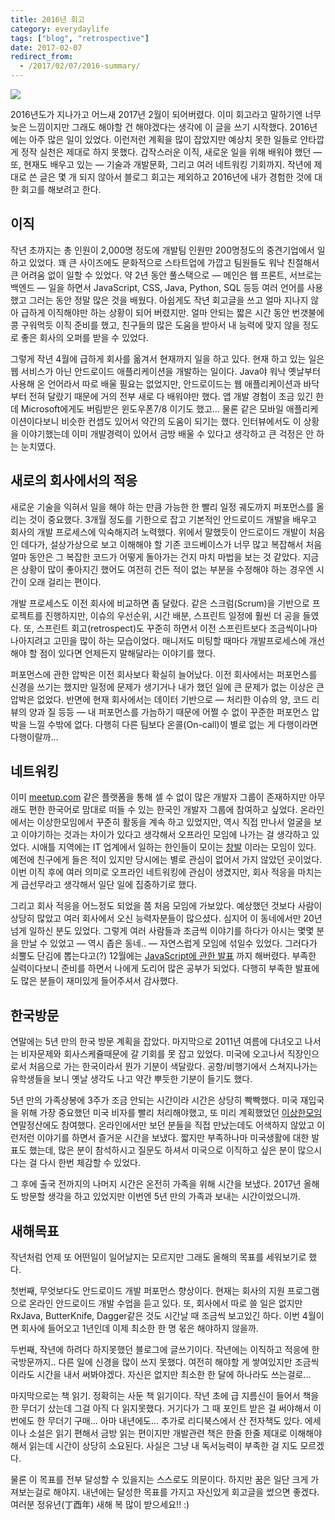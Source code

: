 ```yaml
---
title: 2016년 회고
category: everydaylife
tags: ["blog", "retrospective"]
date: 2017-02-07
redirect_from:
  - /2017/02/07/2016-summary/
---
```


![](/books.jpg)

2016년도가 지나가고 어느새 2017년 2월이 되어버렸다. 이미 회고라고 말하기엔 너무 늦은 느낌이지만 그래도 해야할 건 해야겠다는 생각에 이 글을 쓰기 시작했다. 2016년에는 아주 많은 일이 있었다. 이런저런 계획을 많이 잡았지만 예상치 못한 일들로 안타깝게 정작 실천은 제대로 하지 못했다. 갑작스러운 이직, 새로운 일을 위해 배워야 했던 — 또, 현재도 배우고 있는 — 기술과 개발문화, 그리고 여러 네트워킹 기회까지. 작년에 제대로 쓴 글은 몇 개 되지 않아서 블로그 회고는 제외하고 2016년에 내가 경험한 것에 대한 회고를 해보려고 한다.

## 이직
작년 초까지는 총 인원이 2,000명 정도에 개발팀 인원만 200명정도의 중견기업에서 일하고 있었다. 꽤 큰 사이즈에도 문화적으로 스타트업에 가깝고 팀원들도 워낙 친절해서 큰 어려움 없이 일할 수 있었다. 약 2년 동안 풀스택으로 — 메인은 웹 프론트, 서브로는 백엔드 — 일을 하면서 JavaScript, CSS, Java, Python, SQL 등등 여러 언어를 사용했고 그러는 동안 정말 많은 것을 배웠다. 아쉽게도 작년 회고글을 쓰고 얼마 지나지 않아 급하게 이직해야만 하는 상황이 되어 버렸지만. 얼마 안되는 짧은 시간 동안 번갯불에 콩 구워먹듯 이직 준비를 했고, 친구들의 많은 도움을 받아서 내 능력에 맞지 않을 정도로 좋은 회사의 오퍼를 받을 수 있었다.

그렇게 작년 4월에 급하게 회사를 옮겨서 현재까지 일을 하고 있다. 현재 하고 있는 일은 웹 서비스가 아닌 안드로이드 애플리케이션을 개발하는 일이다. Java야 워낙 옛날부터 사용해 온 언어라서 따로 배울 필요는 없었지만, 안드로이드는 웹 애플리케이션과 바닥부터 전혀 달랐기 때문에 거의 전부 새로 다 배워야만 했다. 앱 개발 경험이 조금 있긴 한데 Microsoft에게도 버림받은 윈도우폰7/8 이기도 했고… 물론 같은 모바일 애플리케이션이다보니 비슷한 컨셉도 있어서 약간의 도움이 되기는 했다. 인터뷰에서도 이 상황을 이야기했는데 이미 개발경력이 있어서 금방 배울 수 있다고 생각하고 큰 걱정은 안 하는 눈치였다.

## 새로의 회사에서의 적응
새로운 기술을 익혀서 일을 해야 하는 만큼 가능한 한 빨리 일정 궤도까지 퍼포먼스를 올리는 것이 중요했다. 3개월 정도를 기한으로 잡고 기본적인 안드로이드 개발을 배우고 회사의 개발 프로세스에 익숙해지려 노력했다. 위에서 말했듯이 안드로이드 개발이 처음인 데다가, 설상가상으로 보고 이해해야 할 기존 코드베이스가 너무 많고 복잡해서 처음 얼마 동안은 그 복잡한 코드가 어떻게 돌아가는 건지 마치 마법을 보는 것 같았다. 지금은 상황이 많이 좋아지긴 했어도 여전히 건든 적이 없는 부분을 수정해야 하는 경우엔 시간이 오래 걸리는 편이다.

개발 프로세스도 이전 회사에 비교하면 좀 달랐다. 같은 스크럼(Scrum)을 기반으로 프로젝트를 진행하지만, 이슈의 우선순위, 시간 배분, 스프린트 일정에 훨씬 더 공을 들였다. 또, 스프린트 회고(retrospect)도 꾸준히 하면서 이전 스프린트보다 조금씩이나마 나아지려고 고민을 많이 하는 모습이었다. 매니저도 미팅할 때마다 개발프로세스에 개선해야 할 점이 있다면 언제든지 말해달라는 이야기를 했다.

퍼포먼스에 관한 압박은 이전 회사보다 확실히 늘어났다. 이전 회사에서는 퍼포먼스를 신경을 쓰기는 했지만 일정에 문제가 생기거나 내가 했던 일에 큰 문제가 없는 이상은 큰 압박은 없었다. 반면에 현재 회사에서는 데이터 기반으로 — 처리한 이슈의 양, 코드 리뷰의 양과 질 등등 — 내 퍼포먼스를 가늠하기 때문에 어쩔 수 없이 꾸준한 퍼포먼스 압박을 느낄 수밖에 없다. 다행히 다른 팀보다 온콜(On-call)이 별로 없는 게 다행이라면 다행이랄까…

## 네트워킹
이미 [meetup.com](http://www.meetup.com) 같은 플랫폼을 통해 셀 수 없이 많은 개발자 그룹이 존재하지만 아무래도 편한 한국어로 맘대로 떠들 수 있는 한국인 개발자 그룹에 참여하고 싶었다. 온라인에서는 이상한모임에서 꾸준히 활동을 계속 하고 있었지만, 역시 직접 만나서 얼굴을 보고 이야기하는 것과는 차이가 있다고 생각해서 오프라인 모임에 나가는 걸 생각하고 있었다. 시애틀 지역에는 IT 업계에서 일하는 한인들이 모이는 [창발](http://www.changbal.com) 이라는 모임이 있다. 예전에 친구에게 들은 적이 있지만 당시에는 별로 관심이 없어서 가지 않았던 곳이었다. 이번 이직 후에 여러 의미로 오프라인 네트워킹에 관심이 생겼지만, 회사 적응을 마치는게 급선무라고 생각해서 일단 일에 집중하기로 했다.

그리고 회사 적응을 어느정도 되었을 쯤 처음 모임에 가보았다. 예상했던 것보다 사람이 상당히 많았고 여러 회사에서 오신 능력자분들이 많으셨다. 심지어 이 동네에서만 20년 넘게 일하신 분도 있었다. 그렇게 여러 사람들과 조금씩 이야기를 하다가 아시는 몇몇 분을 만날 수 있었고 — 역시 좁은 동네.. — 자연스럽게 모임에 섞일수 있었다. 그러다가 쇠뿔도 단김에 뽑는다고(?) 12월에는 [JavaScript에 관한 발표](http://www.slideshare.net/jasonjrchoi/javascript-past-present-future-69754079) 까지 해버렸다. 부족한 실력이다보니 준비를 하면서 나에게 도리어 많은 공부가 되었다. 다행히 부족한 발표에도 많은 분들이 재미있게 들어주셔서 감사했다.

## 한국방문
연말에는 5년 만의 한국 방문 계획을 잡았다. 마지막으로 2011년 여름에 다녀오고 나서는 비자문제와 회사스케쥴때문에 갈 기회를 못 잡고 있었다. 미국에 오고나서 직장인으로서 처음으로 가는 한국이라서 뭔가 기분이 색달랐다. 공항/비행기에서 스쳐지나가는 유학생들을 보니 옛날 생각도 나고 약간 뿌듯한 기분이 들기도 했다.

5년 만의 가족상봉에 3주가 조금 안되는 시간이라 시간은 상당히 빡빡했다. 미국 재입국을 위해 가장 중요했던 미국 비자를 빨리 처리해야했고, 또 미리 계획했었던 [이상한모임](http://www.weirdx.io) 연말정산에도 참여했다. 온라인에서만 보던 분들을 직접 만났는데도 어색하지 않았고 이런저런 이야기를 하면서 즐거운 시간을 보냈다. 짧지만 부족하나마 미국생활에 대한 발표도 했는데, 많은 분이 참석하시고 질문도 하셔서 미국으로 이직하고 싶은 분이 많으시다는 걸 다시 한번 체감할 수 있었다.

그 후에 출국 전까지의 나머지 시간은 온전히 가족을 위해 시간을 보냈다. 2017년 올해도 방문할 생각을 하고 있었지만 이번엔 5년 만의 가족과 보내는 시간이었으니까.

## 새해목표
작년처럼 언제 또 어떤일이 일어날지는 모르지만 그래도 올해의 목표를 세워보기로 했다.

첫번째, 무엇보다도 안드로이드 개발 퍼포먼스 향상이다. 현재는 회사의 지원 프로그램으로 온라인 안드로이드 개발 수업을 듣고 있다. 또, 회사에서 따로 쓸 일은 없지만 RxJava, ButterKnife, Dagger같은 것도 시간날 때 조금씩 보고있긴 하다. 이번 4월이면 회사에 들어오고 1년인데 이제 최소한 한 명 몫은 해야하지 않을까.

두번째, 작년에 하려다 하지못했던 블로그에 글쓰기이다. 작년에는 이직하고 적응에 한국방문까지.. 다른 일에 신경을 많이 쓰지 못했다. 여전히 해야할 게 쌓여있지만 조금씩이라도 시간을 내서 써봐야겠다. 자신은 없지만 최소한 한 달에 하나라도 쓰는걸로…

마지막으로는 책 읽기. 정확히는 사둔 책 읽기이다. 작년 초에 급 지름신이 들어서 책을 한 무더기 샀는데 그걸 아직 다 읽지못했다. 거기다가 그 때 포인트 받은 걸 써야해서 이번에도 한 무더기 구매… 아마 내년에도… 추가로 리디북스에서 산 전자책도 있다. 에세이나 소설은 읽기 편해서 금방 읽는 편이지만 개발관련 책은 한줄 한줄 제대로 이해해야해서 읽는데 시간이 상당히 소요된다. 사실은 그냥 내 독서능력이 부족한 걸 지도 모르겠다.

물론 이 목표를 전부 달성할 수 있을지는 스스로도 의문이다. 하지만 꿈은 일단 크게 가져보는걸로 해야지. 내년에는 달성한 목표를 가지고 자신있게 회고글을 썼으면 좋겠다.
여러분 정유년(丁酉年) 새해 복 많이 받으세요!! :)